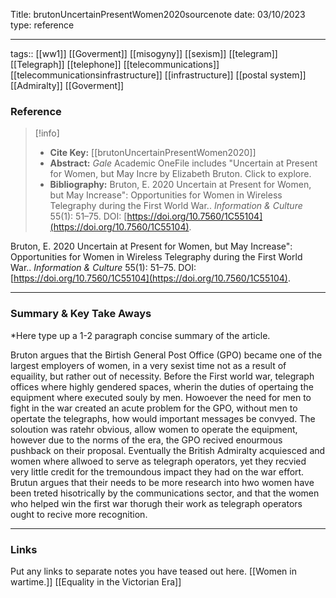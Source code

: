  
Title: brutonUncertainPresentWomen2020sourcenote
date: 03/10/2023
type: reference

---

tags:: [[ww1]] [[Goverment]] [[misogyny]] [[sexism]] [[telegram]] [[Telegraph]] [[telephone]] [[telecommunications]] [[telecommunicationsinfrastructure]] [[infrastructure]] [[postal system]] [[Admiralty]] [[Goverment]]


### Reference 

> [!info]
> - **Cite Key:** [[brutonUncertainPresentWomen2020]]
> - **Abstract:** <em>Gale</em> Academic OneFile includes &quot;Uncertain at Present for Women, but May Incre by Elizabeth Bruton. Click to explore.
> - **Bibliography:** Bruton, E. 2020 Uncertain at Present for Women, but May Increase&quot;: Opportunities for Women in Wireless Telegraphy during the First World War.. _Information &amp; Culture_ 55(1): 51–75. DOI: [https://doi.org/10.7560/1C55104](https://doi.org/10.7560/1C55104).

Bruton, E. 2020 Uncertain at Present for Women, but May Increase&quot;: Opportunities for Women in Wireless Telegraphy during the First World War.. _Information &amp; Culture_ 55(1): 51–75. DOI: [https://doi.org/10.7560/1C55104](https://doi.org/10.7560/1C55104).

---

### Summary & Key Take Aways

*Here type up a 1-2 paragraph concise summary of the article. 

Bruton argues that the Birtish General Post Office (GPO) became one of the largest employers of women, in a very sexist time not as a result of equaility, but rather out of necessity. Before the First world war,  telegraph offices where highly gendered spaces, wherin the duties of opertaing the equipment where executed souly by men.  Howoever the need for  men to fight in the war created an acute problem for the GPO, without men to opertate the telegraphs, how would important messages be convyed. The soloution was ratehr obvious, allow women to operate the equipment, however due to the norms of the era, the GPO recived enourmous pushback on their proposal.  Eventually the British Admiralty acquiesced and women where allwoed to serve as telegraph operators, yet they recvied very little credit for the tremoundous impact they had on the war effort. Brutun argues that their needs to be more research into hwo women have been treted hisotrically by the communications sector, and that the women who helped win the first war thorugh their work as telegraph operators ought to recive more recognition. 

--- 

### Links
Put any links to separate notes you have teased out here.
[[Women in wartime.]]
[[Equality in the Victorian Era]]
